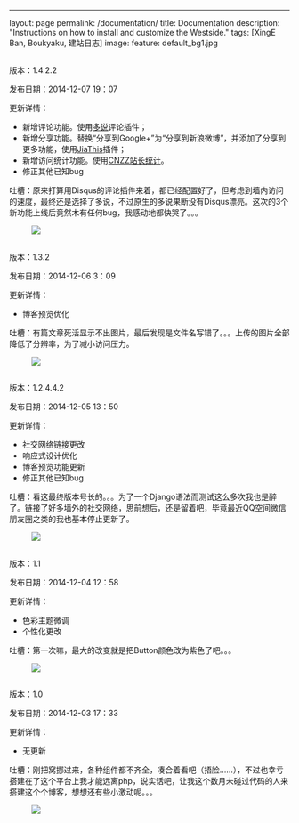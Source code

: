 ---
layout: page
permalink: /documentation/
title: Documentation
description: "Instructions on how to install and customize the Westside."
tags: [XingE Ban, Boukyaku, 建站日志]
image: 
  feature: default_bg1.jpg

##

版本：1.4.2.2

发布日期：2014-12-07 19：07

更新详情：

- 新增评论功能。使用[多说](http://duoshuo.com/)评论插件；
- 新增分享功能。替换“分享到Google+”为“分享到新浪微博”，并添加了分享到更多功能，使用[JiaThis](http://www.jiathis.com/)插件；
- 新增访问统计功能。使用[CNZZ站长统计](http://www.cnzz.com/)。
- 修正其他已知bug

吐槽：原来打算用Disqus的评论插件来着，都已经配置好了，但考虑到墙内访问的速度，最终还是选择了多说，不过原生的多说果断没有Disqus漂亮。这次的3个新功能上线后竟然木有任何bug，我感动地都快哭了。。。
  
 <figure>
	<img src="{{ site.url }}/images/v1.4.2.2.jpg">
</figure>

##

版本：1.3.2

发布日期：2014-12-06 3：09

更新详情：

- 博客预览优化

吐槽：有篇文章死活显示不出图片，最后发现是文件名写错了。。。上传的图片全部降低了分辨率，为了减小访问压力。
  
 <figure>
	<img src="{{ site.url }}/images/v1.3.2.jpg">
</figure>

##

版本：1.2.4.4.2

发布日期：2014-12-05 13：50

更新详情：

- 社交网络链接更改
- 响应式设计优化
- 博客预览功能更新
- 修正其他已知bug

吐槽：看这最终版本号长的。。。为了一个Django语法而测试这么多次我也是醉了。链接了好多墙外的社交网络，思前想后，还是留着吧，毕竟最近QQ空间微信朋友圈之类的我也基本停止更新了。
  
 <figure>
	<img src="{{ site.url }}/images/v1.2.4.4.2.jpg">
</figure>

##

版本：1.1

发布日期：2014-12-04 12：58

更新详情：

- 色彩主题微调
- 个性化更改

吐槽：第一次嘛，最大的改变就是把Button颜色改为紫色了吧。。。
  
 <figure>
	<img src="{{ site.url }}/images/v1.1.jpg">
</figure>

##
  
版本：1.0

发布日期：2014-12-03 17：33

更新详情：


- 无更新

吐槽：刚把窝挪过来，各种组件都不齐全，凑合着看吧（捂脸……），不过也幸亏搭建在了这个平台上我才能远离php，说实话吧，让我这个数月未碰过代码的人来搭建这个个博客，想想还有些小激动呢。。。

 <figure>
	<img src="{{ site.url }}/images/v1.0.jpg">
</figure>
